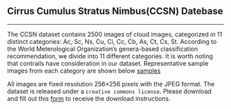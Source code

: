 ## Cirrus Cumulus Stratus Nimbus(CCSN) Datebase
---

The CCSN dataset contains 2500 images of cloud images, categorized in 11 distinct categories: Ac, Sc, Ns, Cu, Ci, Cc, Cb, As, Ct, Cs, St. According to the World Meterological Organization’s genera-based classification recommendation, we divide into 11 different categories. It is worth noting
that contrails have consideration in our dataset. Representative sample images from each category are shown below
[samples]( CCSN-Database/cloud_images.png )

All images are fixed resolution 256×256 pixels with the JPEG format. 
The dataset is released under a `creative commons license`. Please download and fill out this [form]() to receive the download instructions.

